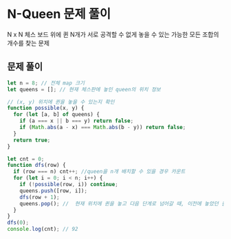 # N-Queen 문제 풀이

N x N 체스 보드 위에 퀸 N개가 서로 공격할 수 없게 놓을 수 있는 가능한 모든 조합의 개수를 찾는 문제

## 문제 풀이

```javascript
let n = 8; // 전체 map 크기
let queens = []; // 현재 체스판에 놓인 queen의 위치 정보

// (x, y) 위치에 퀸을 놓을 수 있는지 확인
function possible(x, y) {
  for (let [a, b] of queens) {
    if (a === x || b === y) return false;
    if (Math.abs(a - x) === Math.abs(b - y)) return false;
  }
  return true;
}

let cnt = 0;
function dfs(row) {
  if (row === n) cnt++; //queen을 n개 배치할 수 있을 경우 카운트
  for (let i = 0; i < n; i++) {
    if (!possible(row, i)) continue;
    queens.push([row, i]);
    dfs(row + 1);
    queens.pop(); //  현재 위치에 퀸을 놓고 다음 단계로 넘어갈 때, 이전에 놓았던 퀸을 제거
  }
}
dfs(0);
console.log(cnt); // 92
```
